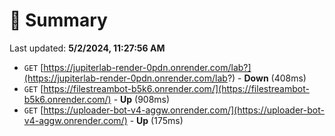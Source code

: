 # 📖 Summary
Last updated: **5/2/2024, 11:27:56 AM**

- `GET` [https://jupiterlab-render-0pdn.onrender.com/lab?](https://jupiterlab-render-0pdn.onrender.com/lab?) - **Down** (408ms)
- `GET` [https://filestreambot-b5k6.onrender.com/](https://filestreambot-b5k6.onrender.com/) - **Up** (908ms)
- `GET` [https://uploader-bot-v4-aggw.onrender.com/](https://uploader-bot-v4-aggw.onrender.com/) - **Up** (175ms)
